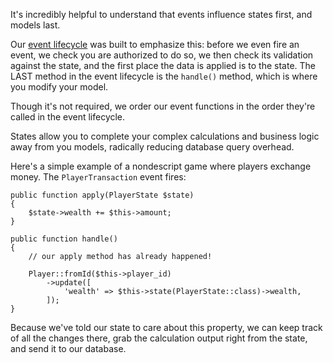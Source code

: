 It's incredibly helpful to understand that events influence states first, and models last.

Our [event lifecycle](/docs/technical/event-lifecycle) was built to emphasize this: before we even fire an event, we check you are authorized to do so, we then check its validation against the state, and the first place the data is applied is to the state. The LAST method in the event lifecycle is the `handle()` method, which is where you modify your model.

Though it's not required, we order our event functions in the order they're called in the event lifecycle.

States allow you to complete your complex calculations and business logic away from you models, radically reducing database query overhead.

Here's a simple example of a nondescript game where players exchange money. The `PlayerTransaction` event fires:

```
public function apply(PlayerState $state)
{
    $state->wealth += $this->amount;
}

public function handle()
{
    // our apply method has already happened!

    Player::fromId($this->player_id)
        ->update([
            'wealth' => $this->state(PlayerState::class)->wealth,
        ]);
}
```

Because we've told our state to care about this property, we can keep track of all the changes there, grab the calculation output right from the state, and send it to our database.
